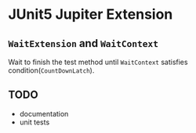 # JUnit5 Jupiter Extension

## `WaitExtension` and `WaitContext`

Wait to finish the test method until `WaitContext` satisfies condition(`CountDownLatch`).


## TODO

- documentation
- unit tests